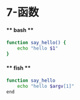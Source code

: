 # 7-函数

<!-- tabs:start -->

#### ** bash **

```bash
function say_hello() {
    echo "hello $1"
}
```

#### ** fish **

```bash
function say_hello
    echo "hello $argv[1]"
end
```

<!-- tabs:end -->
